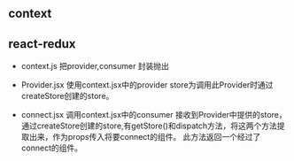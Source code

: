 ## context


## react-redux
- context.js
  把provider,consumer 封装抛出

- Provider.jsx 
  使用context.jsx中的provider  store为调用此Provider时通过createStore创建的store。
  
- connect.jsx
  调用context.jsx中的consumer  接收到Provider中提供的store，
  通过createStore创建的store,有getStore()和dispatch方法，将这两个方法提取出来，作为props传入将要connect的组件。
  此方法返回一个经过了connect的组件。